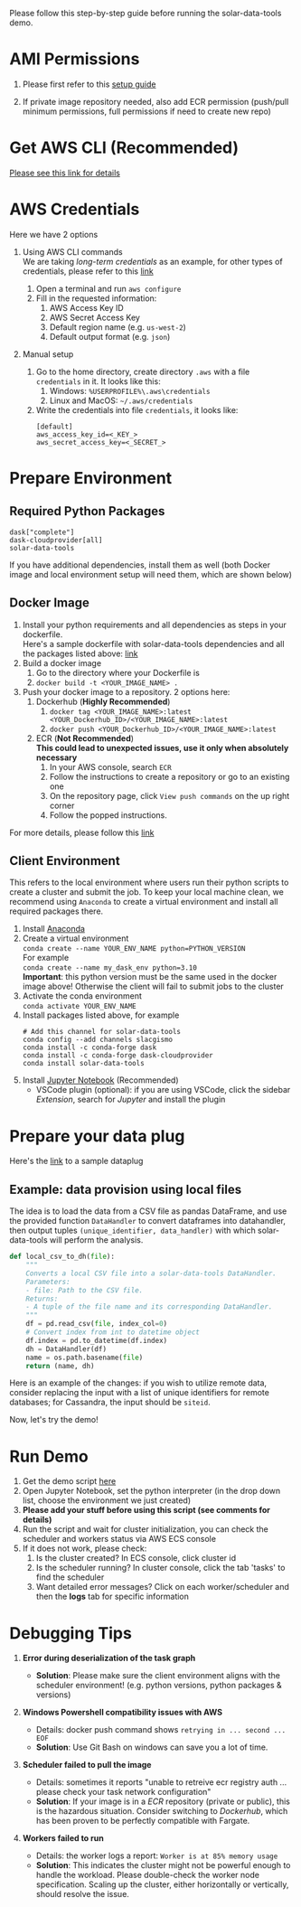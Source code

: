 Please follow this step-by-step guide before running the solar-data-tools demo.

# AMI Permissions
1. Please first refer to this [setup guide](https://cloudprovider.dask.org/en/latest/aws.html#fargate)

2. If private image repository needed, also add ECR permission
   (push/pull minimum permissions, full permissions if need to create new repo)

# Get AWS CLI (Recommended)
[Please see this link for details](https://docs.aws.amazon.com/cli/latest/userguide/getting-started-install.html)

# AWS Credentials
Here we have 2 options
1. Using AWS CLI commands     
   We are taking *long-term credentials* as an example, for other types of credentials, please refer to this [link](https://docs.aws.amazon.com/cli/latest/userguide/getting-started-quickstart.html)
   1. Open a terminal and run `aws configure`
   2. Fill in the requested information:
      1. AWS Access Key ID
      2. AWS Secret Access Key
      3. Default region name (e.g. `us-west-2`)
      4. Default output format (e.g. `json`)

2. Manual setup
   1. Go to the home directory, create directory `.aws` with a file `credentials` in it. It looks like this:  
      1. Windows:  `%USERPROFILE%\.aws\credentials`
      2. Linux and MacOS: `~/.aws/credentials`
   2. Write the credentials into file `credentials`, it looks like:  
        ```
        [default]
        aws_access_key_id=<_KEY_>
        aws_secret_access_key=<_SECRET_>
        ```
# Prepare Environment
## Required Python Packages
```
dask["complete"]  
dask-cloudprovider[all]  
solar-data-tools
```

If you have additional dependencies, install them as well (both Docker image and local environment setup will need them, which are shown below)

## Docker Image

1. Install your python requirements and all dependencies as steps in your dockerfile.  
   Here's a sample dockerfile with solar-data-tools dependencies and all the packages listed above: [link](./Dockerfile)  
2. Build a docker image
   1. Go to the directory where your Dockerfile is
   2. ```docker build -t <YOUR_IMAGE_NAME> .```
3. Push your docker image to a repository. 2 options here:
   1. Dockerhub (**Highly Recommended**)
      1. ```docker tag <YOUR_IMAGE_NAME>:latest <YOUR_Dockerhub_ID>/<YOUR_IMAGE_NAME>:latest```
      2. ```docker push <YOUR_Dockerhub_ID>/<YOUR_IMAGE_NAME>:latest```
   2. ECR  (**Not Recommended**)  
      **This could lead to unexpected issues, use it only when absolutely necessary**
      1. In your AWS console, search `ECR`
      2. Follow the instructions to create a repository or go to an existing one
      3. On the repository page, click `View push commands` on the up right corner
      4. Follow the popped instructions. 

For more details, please follow this [link](https://docs.aws.amazon.com/AmazonECR/latest/userguide/getting-started-cli.html)

## Client Environment
This refers to the local environment where users run their python scripts to create a cluster and submit the job. To keep your local machine clean, we recommend using `Anaconda` to create a virtual environment and install all required packages there.

1.  Install [Anaconda](https://www.anaconda.com/download/)
2.  Create a virtual environment  
   ```conda create --name YOUR_ENV_NAME python=PYTHON_VERSION```  
   For example  
   ```conda create --name my_dask_env python=3.10```  
   **Important**: this python version must be the same used in the docker image above! Otherwise the client will fail to submit jobs to the cluster
3.  Activate the conda environment  
   ```conda activate YOUR_ENV_NAME```
4.  Install packages listed above, for example
      ```
      # Add this channel for solar-data-tools
      conda config --add channels slacgismo                 
      conda install -c conda-forge dask
      conda install -c conda-forge dask-cloudprovider
      conda install solar-data-tools
      ```
5.  Install [Jupyter Notebook](https://jupyter.org/install) (Recommended)
       -  VSCode plugin (optional): if you are using VSCode, click the sidebar *Extension*, search for *Jupyter* and install the plugin

# Prepare your data plug
Here's the [link](../../notebooks/runner.ipynb) to a sample dataplug

## Example: data provision using local files  

The idea is to load the data from a CSV file as pandas DataFrame, and use the provided function `DataHandler` to convert dataframes into datahandler, then output tuples `(unique_identifier, data_handler)` with which solar-data-tools will perform the analysis.
```Python
def local_csv_to_dh(file):
    """
    Converts a local CSV file into a solar-data-tools DataHandler.
    Parameters:
    - file: Path to the CSV file.
    Returns:
    - A tuple of the file name and its corresponding DataHandler.
    """
    df = pd.read_csv(file, index_col=0)
    # Convert index from int to datetime object
    df.index = pd.to_datetime(df.index)
    dh = DataHandler(df)
    name = os.path.basename(file)
    return (name, dh)
```
Here is an example of the changes: if you wish to utilize remote data, consider replacing the input with a list of unique identifiers for remote databases; for Cassandra, the input should be `siteid`.



Now, let's try the demo!
# Run Demo
1. Get the demo script [here](./demo.ipynb)
2. Open Jupyter Notebook, set the python interpreter (in the drop down list, choose the environment we just created)
3. **Please add your stuff before using this script (see comments for details)**
4. Run the script and wait for cluster initialization, you can check the scheduler and workers status via AWS ECS console
5. If it does not work, please check:
   1. Is the cluster created? In ECS console, click cluster id
   2. Is the scheduler running? In cluster console, click the tab 'tasks' to find the scheduler
   3. Want detailed error messages? Click on each worker/scheduler and then the **logs** tab for specific information


# Debugging Tips
1. **Error during deserialization of the task graph**   
     - **Solution**:
     Please make sure the client environment aligns with the scheduler environment!  (e.g. python versions, python packages & versions) 

2. **Windows Powershell compatibility issues with AWS** 
   - Details: docker push command shows `retrying in ... second ... EOF`
   - **Solution**: Use Git Bash on windows can save you a lot of time.
3. **Scheduler failed to pull the image**
   -  Details: sometimes it reports "unable to retreive ecr registry auth ... please check your task network configuration"
   - **Solution**: If your image is in a *ECR* repository (private or public), this is the hazardous situation. Consider switching to *Dockerhub*, which has been proven to be perfectly compatible with Fargate.  
4. **Workers failed to run**  
   - Details: the worker logs a report: `Worker is at 85% memory usage`
   - **Solution**: This indicates the cluster might not be powerful enough to handle the workload. Please double-check the worker node specification. Scaling up the cluster, either horizontally or vertically, should resolve the issue.
